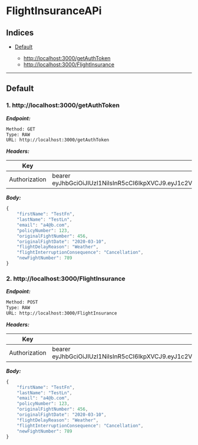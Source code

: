 
# FlightInsuranceAPi



## Indices

* [Default](#default)

  * [http://localhost:3000/getAuthToken](#1-http:localhost:3000getauthtoken)
  * [http://localhost:3000/FlightInsurance](#2-http:localhost:3000flightinsurance)


--------


## Default



### 1. http://localhost:3000/getAuthToken



***Endpoint:***

```bash
Method: GET
Type: RAW
URL: http://localhost:3000/getAuthToken
```


***Headers:***

| Key | Value | Description |
| --- | ------|-------------|
| Authorization | bearer eyJhbGciOiJIUzI1NiIsInR5cCI6IkpXVCJ9.eyJ1c2VybmFtZSI6ImFkbWluIiwiaWF0IjoxNTg0MzU2NTYyfQ.t9tKgCIecHq9iHEKR5Vezb2RBmJhU4YorzgW3GH9d9E |  |



***Body:***

```js        
{
	"firstName": "TestFn",
	"lastName": "TestLn",
	"email": "a4@b.com",
	"policyNumber": 123,
	"originalFightNumber": 456,
	"originalFightDate": "2020-03-10",
	"flightDelayReason": "Weather",
	"flightInterruptionConsequence": "Cancellation",
	"newFightNumber": 789
}
```



### 2. http://localhost:3000/FlightInsurance



***Endpoint:***

```bash
Method: POST
Type: RAW
URL: http://localhost:3000/FlightInsurance
```


***Headers:***

| Key | Value | Description |
| --- | ------|-------------|
| Authorization | bearer eyJhbGciOiJIUzI1NiIsInR5cCI6IkpXVCJ9.eyJ1c2VybmFtZSI6ImFkbWluIiwiaWF0IjoxNTg0MzU2NTYyfQ.t9tKgCIecHq9iHEKR5Vezb2RBmJhU4YorzgW3GH9d9E |  |



***Body:***

```js        
{
	"firstName": "TestFn",
	"lastName": "TestLn",
	"email": "a4@b.com",
	"policyNumber": 123,
	"originalFightNumber": 456,
	"originalFightDate": "2020-03-10",
	"flightDelayReason": "Weather",
	"flightInterruptionConsequence": "Cancellation",
	"newFightNumber": 789
}
```
